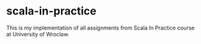 # scala-in-practice
This is my implementation of all assignments from Scala In Practice course at University of Wroclaw.
